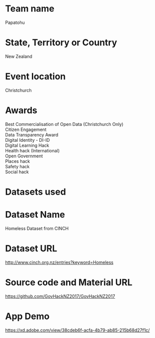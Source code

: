 # Team name<br />
Papatohu<br />
# State, Territory or Country<br />
New Zealand<br />
# Event location<br />
Christchurch<br />
# Awards<br />
Best Commercialisation of Open Data (Christchurch Only)<br />
Citizen Engagement<br />
Data Transparency Award<br />
Digital Identity - DI-ID<br />
Digital Learning Hack<br />
Health hack (International)<br />
Open Government<br />
Places hack<br />
Safety hack<br />
Social hack<br />
# Datasets used<br />
# Dataset Name<br />
Homeless Dataset from CINCH<br />
# Dataset URL<br />
http://www.cinch.org.nz/entries?keyword=Homeless<br />
# Source code and Material URL<br />
https://github.com/GovHackNZ2017/GovHackNZ2017
# App Demo<br />
https://xd.adobe.com/view/38cdeb6f-acfa-4b79-ab85-215b68d27f1c/
